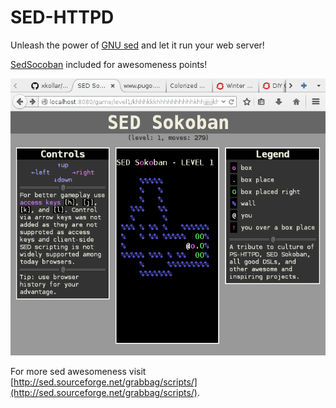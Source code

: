 SED-HTTPD
=========

Unleash the power of [GNU sed](https://www.gnu.org/software/sed/)
and let it run your web server!

[SedSocoban](http://aurelio.net/projects/sedsokoban/) included
for awesomeness points!

![Screenshot](screenshot.png)

For more sed awesomeness visit
[http://sed.sourceforge.net/grabbag/scripts/](http://sed.sourceforge.net/grabbag/scripts/).
